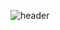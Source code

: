 ![header](https://capsule-render.vercel.app/api?type=Waving&color=4D47C3&height=150&section=header&text=JuHyun%20Lee&fontSize=70&animation=fadeIn&fontColor=ffffff&stroke=111111&strokeWidth=0.2&descSize=30)
